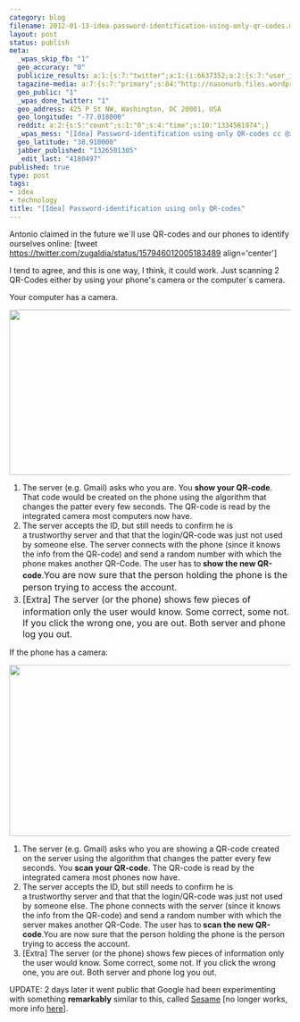 ```yaml
--- 
category: blog
filename: 2012-01-13-idea-password-identification-using-only-qr-codes.md
layout: post
status: publish
meta: 
  _wpas_skip_fb: "1"
  geo_accuracy: "0"
  publicize_results: a:1:{s:7:"twitter";a:1:{i:6637352;a:2:{s:7:"user_id";s:8:"brunosan";s:7:"post_id";s:18:"157984048260710402";}}}
  tagazine-media: a:7:{s:7:"primary";s:84:"http://nasonurb.files.wordpress.com/2012/01/screen-shot-2012-01-13-at-7-19-22-pm.png";s:6:"images";a:2:{s:84:"http://nasonurb.files.wordpress.com/2012/01/screen-shot-2012-01-13-at-7-18-18-pm.png";a:6:{s:8:"file_url";s:84:"http://nasonurb.files.wordpress.com/2012/01/screen-shot-2012-01-13-at-7-18-18-pm.png";s:5:"width";s:3:"706";s:6:"height";s:3:"327";s:4:"type";s:5:"image";s:4:"area";s:6:"230862";s:9:"file_path";s:0:"";}s:84:"http://nasonurb.files.wordpress.com/2012/01/screen-shot-2012-01-13-at-7-19-22-pm.png";a:6:{s:8:"file_url";s:84:"http://nasonurb.files.wordpress.com/2012/01/screen-shot-2012-01-13-at-7-19-22-pm.png";s:5:"width";s:3:"693";s:6:"height";s:3:"333";s:4:"type";s:5:"image";s:4:"area";s:6:"230769";s:9:"file_path";s:0:"";}}s:6:"videos";a:0:{}s:11:"image_count";s:1:"2";s:6:"author";s:7:"4180497";s:7:"blog_id";s:7:"8438084";s:9:"mod_stamp";s:19:"2012-01-14 00:35:04";}
  geo_public: "1"
  _wpas_done_twitter: "1"
  geo_address: 425 P St NW, Washington, DC 20001, USA
  geo_longitude: "-77.018000"
  reddit: a:2:{s:5:"count";s:1:"0";s:4:"time";s:10:"1334581974";}
  _wpas_mess: "[Idea] Password-identification using only QR-codes cc @zugaldia"
  geo_latitude: "38.910000"
  jabber_published: "1326501305"
  _edit_last: "4180497"
published: true
type: post
tags: 
- idea
- technology
title: "[Idea] Password-identification using only QR-codes"
---
```

Antonio claimed in the future we´ll use QR-codes and our phones to identify ourselves online:
[tweet https://twitter.com/zugaldia/status/157946012005183489 align='center']

I tend to agree, and this is one way, I think, it could work. Just scanning 2 QR-Codes either by using your phone's camera or the computer´s camera.

<!--more-->Your computer has a camera.

<a href="http://nasonurb.files.wordpress.com/2012/01/screen-shot-2012-01-13-at-7-18-18-pm.png"><img title="Screen Shot 2012-01-13 at 7.18.18 PM" src="http://nasonurb.files.wordpress.com/2012/01/screen-shot-2012-01-13-at-7-18-18-pm.png" alt="" width="640" height="296" /></a><a href="http://nasonurb.files.wordpress.com/2012/01/screen-shot-2012-01-13-at-7-19-22-pm.png">
</a>
<ol>
	<li>The server (e.g. Gmail) asks who you are. You <strong>show your QR-code</strong>. That code would be created on the phone using the algorithm that changes the patter every few seconds. The QR-code is read by the integrated camera most computers now have.</li>
	<li>The server accepts the ID, but still needs to confirm he is a trustworthy server and that that the login/QR-code was just not used by someone else. The server connects with the phone (since it knows the info from the QR-code) and send a random number with which the phone makes another QR-Code. The user has to<strong> show the new QR-code</strong>.<span style="line-height:24px;font-size:medium;">You are now sure that the person holding the phone is the person trying to access the account.
</span></li>
	<li><span style="line-height:24px;font-size:medium;">[Extra] The server (or the phone) shows few pieces of information only the user would know. Some correct, some not. If you click the wrong one, you are out. Both server and phone log you out.</span></li>
</ol>
If the phone has a camera:

<a href="http://nasonurb.files.wordpress.com/2012/01/screen-shot-2012-01-13-at-7-19-22-pm.png"><img title="Screen Shot 2012-01-13 at 7.19.22 PM" src="http://nasonurb.files.wordpress.com/2012/01/screen-shot-2012-01-13-at-7-19-22-pm.png" alt="" width="640" height="307" /></a>
<div><a href="http://nasonurb.files.wordpress.com/2012/01/screen-shot-2012-01-13-at-7-18-18-pm.png">
</a></div>
<div></div>
<div>
<ol>
	<li>The server (e.g. Gmail) asks who you are showing a QR-code created on the server using the algorithm that changes the patter every few seconds. You <strong>scan your QR-code</strong>. The QR-code is read by the integrated camera most phones now have.</li>
	<li>The server accepts the ID, but still needs to confirm he is a trustworthy server and that that the login/QR-code was just not used by someone else. The phone connects with the server (since it knows the info from the QR-code) and send a random number with which the server makes another QR-Code. The user has to<strong> scan the new QR-code</strong>.You are now sure that the person holding the phone is the person trying to access the account.</li>
	<li>[Extra] The server (or the phone) shows few pieces of information only the user would know. Some correct, some not. If you click the wrong one, you are out. Both server and phone log you out.</li>
</ol>
UPDATE: 2 days later it went public that Google had been experimenting with something <strong>remarkably</strong> similar to this, called <a href="https://accounts.google.com/sesame">Sesame</a> [no longer works, more info <a href="https://plus.google.com/103943309878727777440/posts/DCdBqZX3bvQ">here</a>].

</div>
